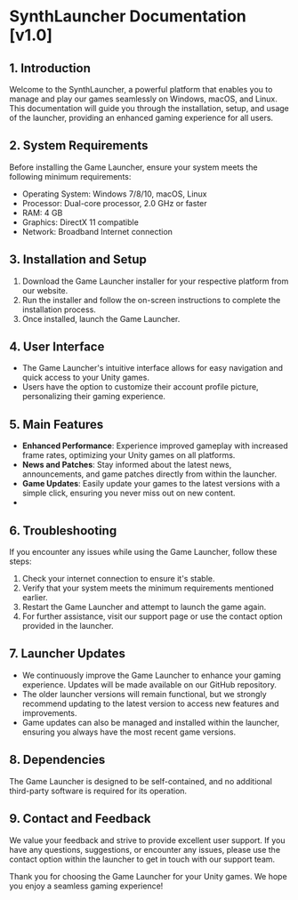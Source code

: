 # SynthLauncher Documentation [v1.0]

## 1. Introduction

Welcome to the SynthLauncher, a powerful platform that enables you to manage and play our games seamlessly on Windows, macOS, and Linux. This documentation will guide you through the installation, setup, and usage of the launcher, providing an enhanced gaming experience for all users.

## 2. System Requirements

Before installing the Game Launcher, ensure your system meets the following minimum requirements:

- Operating System: Windows 7/8/10, macOS, Linux
- Processor: Dual-core processor, 2.0 GHz or faster
- RAM: 4 GB
- Graphics: DirectX 11 compatible
- Network: Broadband Internet connection

## 3. Installation and Setup

1. Download the Game Launcher installer for your respective platform from our website.
2. Run the installer and follow the on-screen instructions to complete the installation process.
3. Once installed, launch the Game Launcher.

## 4. User Interface

- The Game Launcher's intuitive interface allows for easy navigation and quick access to your Unity games.
- Users have the option to customize their account profile picture, personalizing their gaming experience.

## 5. Main Features

- **Enhanced Performance**: Experience improved gameplay with increased frame rates, optimizing your Unity games on all platforms.
- **News and Patches**: Stay informed about the latest news, announcements, and game patches directly from within the launcher.
- **Game Updates**: Easily update your games to the latest versions with a simple click, ensuring you never miss out on new content.
- 
## 6. Troubleshooting

If you encounter any issues while using the Game Launcher, follow these steps:

1. Check your internet connection to ensure it's stable.
2. Verify that your system meets the minimum requirements mentioned earlier.
3. Restart the Game Launcher and attempt to launch the game again.
4. For further assistance, visit our support page or use the contact option provided in the launcher.

## 7. Launcher Updates

- We continuously improve the Game Launcher to enhance your gaming experience. Updates will be made available on our GitHub repository.
- The older launcher versions will remain functional, but we strongly recommend updating to the latest version to access new features and improvements.
- Game updates can also be managed and installed within the launcher, ensuring you always have the most recent game versions.

## 8. Dependencies

The Game Launcher is designed to be self-contained, and no additional third-party software is required for its operation.

## 9. Contact and Feedback

We value your feedback and strive to provide excellent user support. If you have any questions, suggestions, or encounter any issues, please use the contact option within the launcher to get in touch with our support team.

Thank you for choosing the Game Launcher for your Unity games. We hope you enjoy a seamless gaming experience!
